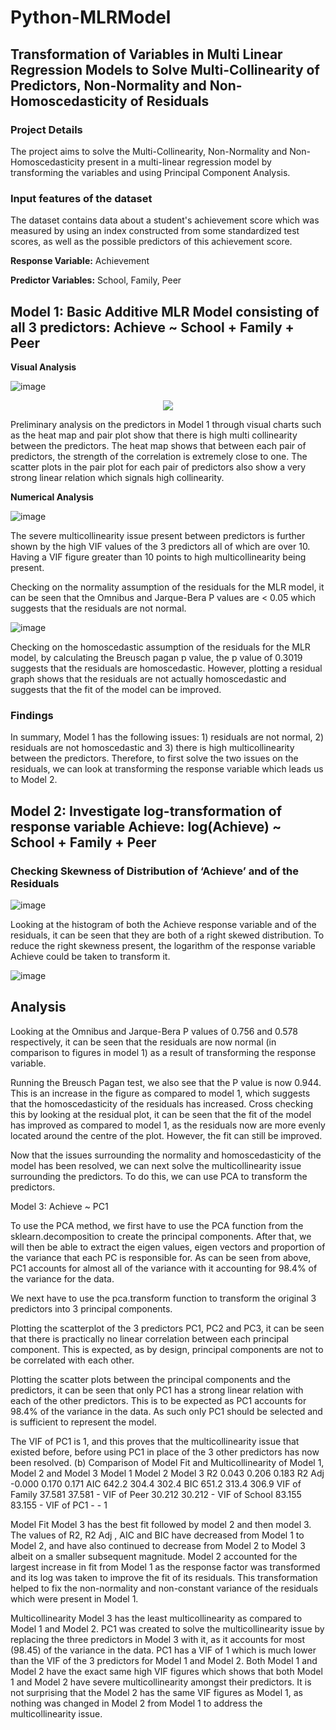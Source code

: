 # Python-MLRModel
## Transformation of Variables in Multi Linear Regression Models to Solve Multi-Collinearity of Predictors, Non-Normality and Non-Homoscedasticity of Residuals

### Project Details
The project aims to solve the Multi-Collinearity, Non-Normality and Non-Homoscedasticity present in a multi-linear regression model by transforming the variables and using Principal Component Analysis.

### Input features of the dataset
The dataset contains data about a student's achievement score which was measured by using an index constructed from some standardized test scores, as well as the possible predictors of this achievement score.

**Response Variable:** Achievement

**Predictor Variables:** School, Family, Peer

## Model 1: Basic Additive MLR Model consisting of all 3 predictors: Achieve ~ School + Family + Peer

**Visual Analysis**

![image](https://user-images.githubusercontent.com/102946848/161881246-af851a1e-e708-4da2-a390-f8204343276d.png)

<p align="center">
  <img src="https://user-images.githubusercontent.com/102946848/161881469-ae391233-a288-4851-a3f9-92b94feb7e9e.png" />
</p>

Preliminary analysis on the predictors in Model 1 through visual charts such as the heat map and pair plot show that there is high multi collinearity between the predictors. The heat map shows that between each pair of predictors, the strength of the correlation is extremely close to one. The scatter plots in the pair plot for each pair of predictors also show a very strong linear relation which signals high collinearity.

**Numerical Analysis**

![image](https://user-images.githubusercontent.com/102946848/161881614-1a1228bf-6596-43e6-aa33-9e220411491d.png)

The severe multicollinearity issue present between predictors is further shown by the high VIF values of the 3 predictors all of which are over 10. Having a VIF figure greater than 10 points to high multicollinearity being present.

Checking on the normality assumption of the residuals for the MLR model, it can be seen that the Omnibus and Jarque-Bera P values are < 0.05 which suggests that the residuals are not normal.

![image](https://user-images.githubusercontent.com/102946848/161885203-f6f87b85-dc20-4902-920c-36d637ec4981.png)
  
Checking on the homoscedastic assumption of the residuals for the MLR model, by calculating the Breusch pagan p value, the p value of 0.3019 suggests that the residuals are homoscedastic. However, plotting a residual graph shows that the residuals are not actually homoscedastic and suggests that the fit of the model can be improved.

### Findings

In summary, Model 1 has the following issues: 1) residuals are not normal, 2) residuals are not homoscedastic and 3) there is high multicollinearity between the predictors. Therefore, to first solve the two issues on the residuals, we can look at transforming the response variable which leads us to Model 2.

## Model 2: Investigate log-transformation of response variable Achieve: log(Achieve) ~ School + Family + Peer

### Checking Skewness of Distribution of ‘Achieve’ and of the Residuals 

![image](https://user-images.githubusercontent.com/102946848/161885397-e5c5b33a-3884-4ca2-a74a-38242b32e8e1.png)
 
Looking at the histogram of both the Achieve response variable and of the residuals, it can be seen that they are both of a right skewed distribution. To reduce the right skewness present, the logarithm of the response variable Achieve could be taken to transform it.

![image](https://user-images.githubusercontent.com/102946848/161885642-70d341f8-dcdd-4b57-9ed1-07ffe7ae3c44.png)
  
## Analysis

Looking at the Omnibus and Jarque-Bera P values of 0.756 and 0.578 respectively, it can be seen that the residuals are now normal (in comparison to figures in model 1) as a result of transforming the response variable.

  
Running the Breusch Pagan test, we also see that the P value is now 0.944. This is an increase in the figure as compared to model 1, which suggests that the homoscedasticity of the residuals has increased. Cross checking this by looking at the residual plot, it can be seen that the fit of the model has improved as compared to model 1, as the residuals now are more evenly located around the centre of the plot. However, the fit can still be improved. 

Now that the issues surrounding the normality and homoscedasticity of the model has been resolved, we can next solve the multicollinearity issue surrounding the predictors. To do this, we can use PCA to transform the predictors.

Model 3: Achieve ~ PC1
 
 

To use the PCA method, we first have to use the PCA function from the sklearn.decomposition to create the principal components. After that, we will then be able to extract the eigen values, eigen vectors and proportion of the variance that each PC is responsible for. As can be seen from above, PC1 accounts for almost all of the variance with it accounting for 98.4% of the variance for the data.

We next have to use the pca.transform function to transform the original 3 predictors into 3 principal components. 	

 
  
Plotting the scatterplot of the 3 predictors PC1, PC2 and PC3, it can be seen that there is practically no linear correlation between each principal component. This is expected, as by design, principal components are not to be correlated with each other.  
     
 
Plotting the scatter plots between the principal components and the predictors, it can be seen that only PC1 has a strong linear relation with each of the other predictors. This is to be expected as PC1 accounts for 98.4% of the variance in the data. As such only PC1 should be selected and is sufficient to represent the model.
 
The VIF of PC1 is 1, and this proves that the multicollinearity issue that existed before, before using PC1 in place of the 3 other predictors has now been resolved.
(b)	Comparison of Model Fit and Multicollinearity of Model 1, Model 2 and Model 3
	Model 1	Model 2	Model 3
R2	0.043	0.206	0.183
R2 Adj	-0.000	0.170	0.171
AIC	642.2	304.4	302.4
BIC	651.2	313.4	306.9
VIF of Family	37.581	37.581	-
VIF of Peer	30.212	30.212	-
VIF of School	83.155	83.155	-
VIF of PC1	-	-	1

Model Fit
Model 3 has the best fit followed by model 2 and then model 3. The values of R2, R2 Adj , AIC and BIC have decreased from Model 1 to Model 2, and have also continued to decrease from Model 2 to Model 3 albeit on a smaller subsequent magnitude. Model 2 accounted for the largest increase in fit from Model 1 as the response factor was transformed and its log was taken to improve the fit of its residuals. This transformation helped to fix the non-normality and non-constant variance of the residuals which were present in Model 1.

Multicollinearity
Model 3 has the least multicollinearity as compared to Model 1 and Model 2. PC1 was created to solve the multicollinearity issue by replacing the three predictors in Model 3 with it, as it accounts for most (98.45) of the variance in the data. PC1 has a VIF of 1 which is much lower than the VIF of the 3 predictors for Model 1 and Model 2. Both Model 1 and Model 2 have the exact same high VIF figures which shows that both Model 1 and Model 2 have severe multicollinearity amongst their predictors. It is not surprising that the Model 2 has the same VIF figures as Model 1, as nothing was changed in Model 2 from Model 1 to address the multicollinearity issue. 
